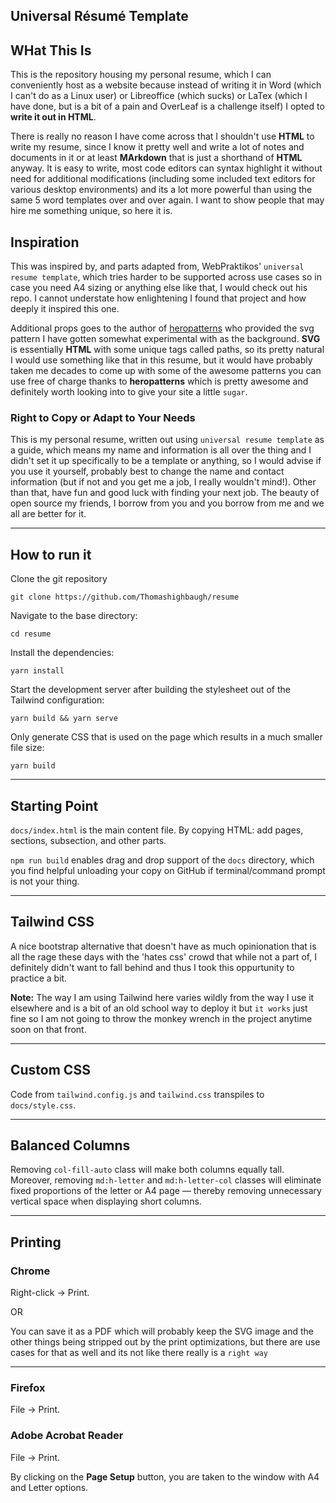 ## Universal Résumé Template

## WHat This Is

This is the repository housing my personal resume, which I can conveniently host as a website because instead of writing it in Word (which I can't do as a Linux user) or Libreoffice (which sucks) or LaTex (which I have done, but is a bit of a pain and OverLeaf is a challenge itself) I opted to **write it out in HTML**. 

There is really no reason I have come across that I shouldn't use **HTML** to write my resume, since I know it pretty well and write a lot of notes and documents in it or at least **MArkdown** that is just a shorthand of **HTML** anyway. It is easy to write, most code editors can syntax highlight it without need for additional modifications (including some included text editors for various desktop environments) and its a lot more powerful than using the same 5 word templates over and over again. I want to show people that may hire me something unique, so here it is. 

## Inspiration
This was inspired by, and parts adapted from, WebPraktikos' `universal resume template`, which tries harder to be supported across use cases so in case you need A4 sizing or anything else like that, I would check out his repo. I cannot understate how enlightening I found that project and how deeply it inspired this one. 

Additional props goes to the author of [heropatterns](https://heropatterns.com) who provided the svg pattern I have gotten somewhat experimental with as the background. **SVG** is essentially **HTML** with some unique tags called paths, so its pretty natural I would use something like that in this resume, but it would have probably taken me decades to come up with some of the awesome patterns you can use free of charge thanks to **heropatterns** which is pretty awesome and definitely worth looking into to give your site a little `sugar`. 

### Right to Copy or Adapt to Your Needs

This is my personal resume, written out using `universal resume template` as a guide, which means my name and information is all over the thing and I didn't set it up specifically to be a template or anything, so I would advise if you use it yourself, probably best to change the name and contact information (but if not and you get me a job, I really wouldn't mind!). Other than that, have fun and good luck with finding your next job. The beauty of open source my friends, I borrow from you and you borrow from me and we all are better for it. 

<hr>

## How to run it
Clone the git repository 
```
git clone https://github.com/Thomashighbaugh/resume
```

Navigate to the base directory:

```
cd resume
```

Install the dependencies:

```
yarn install
```

Start the development server after building the stylesheet out of the Tailwind configuration:

```
yarn build && yarn serve
```

Only generate CSS that is used on the page which results in a much smaller file size:

```
yarn build
```

<hr>

## Starting Point

`docs/index.html` is the main content file. By copying HTML: add pages, sections, subsection, and other parts.

`npm run build` enables drag and drop support of the `docs` directory, which you find helpful unloading your copy on GitHub if terminal/command prompt is not your thing. 

<hr>

## Tailwind CSS

A nice bootstrap alternative that doesn't have as much opinionation that is all the rage these days with the 'hates css' crowd that while not a part of, I definitely didn't want to fall behind and thus I took this oppurtunity to practice a bit. 

**Note:** The way I am using Tailwind here varies wildly from the way I use it elsewhere and is a bit of an old school way to deploy it but `it works` just fine so I am not going to throw the monkey wrench in the project anytime soon on that front. 

<hr>


## Custom CSS

Code from `tailwind.config.js` and `tailwind.css` transpiles to `docs/style.css`.

<hr/>

## Balanced Columns

Removing `col-fill-auto` class will make both columns equally tall. Moreover, removing `md:h-letter` and `md:h-letter-col` classes will eliminate fixed proportions of the letter or A4 page — thereby removing unnecessary vertical space when displaying short columns.

<hr/>


## Printing

### Chrome

Right-click → Print.  

OR 

You can save it as a PDF which will probably keep the SVG image and the other things being stripped out by the print optimizations, but there are use cases for that as well and its not like there really is a `right way` 

------

### Firefox

File → Print.

### Adobe Acrobat Reader

File → Print.

By clicking on the **Page Setup** button, you are taken to the window with A4 and Letter options.



